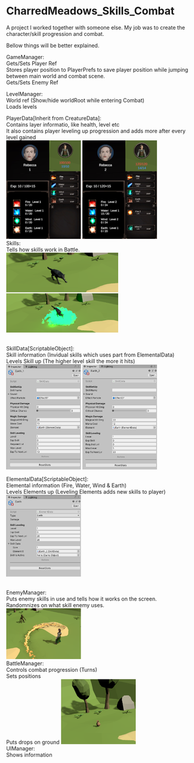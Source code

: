 # CharredMeadows_Skills_Combat
A project I worked together with someone else. My job was to create the character/skill progression and combat.

Bellow things will be better explained. 



GameManager: <br>
Gets/Sets Player Ref <br>
Stores player position to PlayerPrefs to save player position while jumping between main world and combat scene. <br>
Gets/Sets Enemy Ref<br>

LevelManager:<br>
World ref (Show/hide worldRoot while entering Combat) <br>
Loads levels<br>

PlayerData[Inherit from CreatureData]:<br>
Contains layer informatio, like health, level etc<br>
It also contains player leveling up progression and adds more after every level gained<br>
<img src="Img/PlayerProgression_Lvl1.png" width="200">
<img src="Img/PlayerProgression_Lvl2.png" width="200">
<br>
Skills:<br>
Tells how skills work in Battle.<br>
<img src="Img/wolf.png" width="300">
<img src="Img/skillusedwolf.png" width="300">

<br>
SkillData[ScriptableObject]:<br>
Skill information (Invidual skills which uses part from ElementalData)<br>
Levels Skill up (The higher level skill the more it hits)<br>
<img src="Img/skill.png" width="200">
<img src="Img/Level_2_Skill.png" width="200">
<br>


ElementalData[ScriptableObject]:<br>
Elemental information (Fire, Water, Wind & Earth)<br>
Levels Elements up (Leveling Elements adds new skills to player)<br>
<img src="Img/scriptableObj_Elem.png" width="200">


 <br>
EnemyManager:<br>
Puts enemy skills in use and tells how it works on the screen.<br>
Randomnizes on what skill enemy uses. <br>
<img src="Img/enemyskillOnplayer.png" width="200">

<br>
BattleManager:<br>
Controls combat progression (Turns)<br>
Sets positions<br>
Puts drops on ground
<img src="Img/enemydeath.png" width="200">
<br>
UIManager:<br>
Shows information<br>

